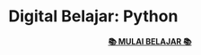 # Digital Belajar: Python

<p align=center>
    <a href="https://digital-belajar.github.io/python"><b>📚 MULAI BELAJAR 📚</b></a>
</p>

